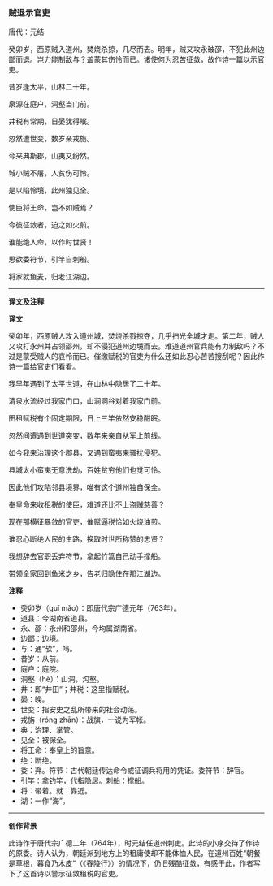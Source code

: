 ### 贼退示官吏

唐代：元结

癸卯岁，西原贼入道州，焚烧杀掠，几尽而去。明年，贼又攻永破邵，不犯此州边鄙而退。岂力能制敌与？盖蒙其伤怜而已。诸使何为忍苦征敛，故作诗一篇以示官吏。

昔岁逢太平，山林二十年。

泉源在庭户，洞壑当门前。

井税有常期，日晏犹得眠。

忽然遭世变，数岁亲戎旃。

今来典斯郡，山夷又纷然。

城小贼不屠，人贫伤可怜。

是以陷怜境，此州独见全。

使臣将王命，岂不如贼焉？

今彼征敛者，迫之如火煎。

谁能绝人命，以作时世贤！

思欲委符节，引竿自刺船。

将家就鱼麦，归老江湖边。

---

**译文及注释**

**译文**

癸卯年，西原贼人攻入道州城，焚烧杀戮掠夺，几乎扫光全城才走。第二年，贼人又攻打永州并占领邵州，却不侵犯道州边境而去。难道道州官兵能有力制敌吗？不过是蒙受贼人的哀怜而已。催缴赋税的官吏为什么还如此忍心苦苦搜刮呢？因此作诗一篇给官吏们看看。

我早年遇到了太平世道，在山林中隐居了二十年。

清泉水流经过我家门口，山涧洞谷对着我家门前。

田租赋税有个固定期限，日上三竿依然安稳酣眠。

忽然间遭遇到世道突变，数年来亲自从军上前线。

如今我来治理这个郡县，又遇到蛮夷来骚扰侵犯。

县城太小蛮夷无意洗劫，百姓贫穷他们也觉可怜。

因此他们攻陷邻县境界，唯有这个道州独自保全。

奉皇命来收租税的使臣，难道还比不上盗贼慈善？

现在那横征暴敛的官吏，催赋逼税恰如火烧油煎。

谁忍心断绝人民的生路，换取时世所称赞的忠贤？

我想辞去官职丢弃符节，拿起竹篙自己动手撑船。

带领全家回到鱼米之乡，告老归隐住在那江湖边。

**注释**

* 癸卯岁（guǐ mǎo）：即唐代宗广德元年（763年）。
* 道县：今湖南省道县。
* 永、邵：永州和邵州，今均属湖南省。
* 边鄙：边境。
* 与：通“欤”，吗。
* 昔岁：从前。
* 庭户：庭院。
* 洞壑（hè）：山洞，沟壑。
* 井：即“井田”；井税：这里指赋税。
* 晏：晚。
* 世变：指安史之乱所带来的社会动荡。
* 戎旃（róng zhān）：战旗，一说为军帐。
* 典：治理、掌管。
* 见全：被保全。
* 将王命：奉皇上的旨意。
* 绝：断绝。
* 委：弃。符节：古代朝廷传达命令或征调兵将用的凭证。委符节：辞官。
* 引竿：拿钓竿，代指隐居。刺船：撑船。
* 将：带着。就：靠近。
* 湖：一作“海”。

---

**创作背景**

此诗作于唐代宗广德二年（764年），时元结任道州刺史。此诗的小序交待了作诗的原委。诗人认为，朝廷派到地方上的租庸使却不能体恤人民，在道州百姓“朝餐是草根，暮食乃木皮”（《舂陵行》）的情况下，仍旧残酷征敛，有感于此，作者写下了这首诗以警示征敛租税的官吏。